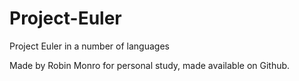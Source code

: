 # Project-Euler
Project Euler in a number of languages

Made by Robin Monro for personal study, made available on Github.

